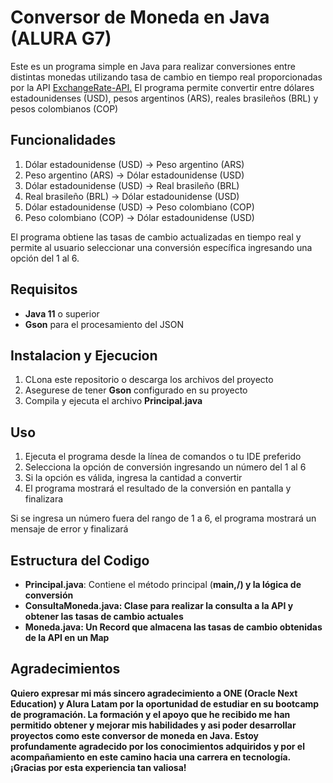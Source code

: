 <h1>Conversor de Moneda en Java (ALURA G7)</h1>
<p>Este es un programa simple en Java para realizar conversiones entre distintas monedas utilizando
tasa de cambio en tiempo real proporcionadas por la API <a href="https://www.exchangerate-api.com/">ExchangeRate-API.</a> El programa permite 
convertir entre dólares estadounidenses (USD), pesos argentinos (ARS), reales brasileños (BRL) y pesos colombianos (COP)</p>

<h2>Funcionalidades</h2>
<ol>
  <li>Dólar estadounidense (USD) → Peso argentino (ARS)</li>
  <li>Peso argentino (ARS) → Dólar estadounidense (USD)</li>
  <li>Dólar estadounidense (USD) → Real brasileño (BRL)</li>
  <li>Real brasileño (BRL) → Dólar estadounidense (USD)</li>
  <li>Dólar estadounidense (USD) → Peso colombiano (COP)</li>
  <li>Peso colombiano (COP) → Dólar estadounidense (USD)</li>
</ol>
<p>El programa obtiene las tasas de cambio actualizadas en tiempo real y permite al usuario seleccionar 
una conversión específica ingresando una opción del 1 al 6.</p>

<h2>Requisitos</h2>
<ul>
  <li><b>Java 11</b> o superior</li>
  <li><b>Gson</b> para el procesamiento del JSON</li>
</ul>

<h2>Instalacion y Ejecucion</h2>
<ol>
  <li>CLona este repositorio o descarga los archivos del proyecto</li>
  <li>Asegurese de tener <b>Gson</b> configurado en su proyecto</li>
  <li>Compila y ejecuta el archivo <b>Principal.java</b></li>
</ol>

<h2>Uso</h2>
<ol>
  <li>Ejecuta el programa desde la línea de comandos o tu IDE preferido</li>
  <li>Selecciona la opción de conversión ingresando un número del 1 al 6</li>
  <li>Si la opción es válida, ingresa la cantidad a convertir</li>
  <li>El programa mostrará el resultado de la conversión en pantalla y finalizara</li>
</ol>
<p>Si se ingresa un número fuera del rango de 1 a 6, el programa mostrará un mensaje de error y finalizará</p>

<h2>Estructura del Codigo</h2>
<ul>
  <li><b>Principal.java</b>: Contiene el método principal (<b>main,/) y la lógica de conversión</li>
  <li><b>ConsultaMoneda.java</b>: Clase para realizar la consulta a la API y obtener las tasas de cambio actuales</li>
  <li><b>Moneda.java</b>: Un <b>Record</b> que almacena las tasas de cambio obtenidas de la API en un <b>Map</b></li>
</ul>

<h2>Agradecimientos</h2>
<p>Quiero expresar mi más sincero agradecimiento a <b>ONE (Oracle Next Education) y Alura Latam</b> por 
la oportunidad de estudiar en su bootcamp de programación. La formación y el apoyo que he recibido 
me han permitido obtener y mejorar mis habilidades y asi poder desarrollar proyectos como este conversor de moneda en Java. 
Estoy profundamente agradecido por los conocimientos adquiridos y por el acompañamiento en este camino 
hacia una carrera en tecnología. ¡Gracias por esta experiencia tan valiosa!</p>
